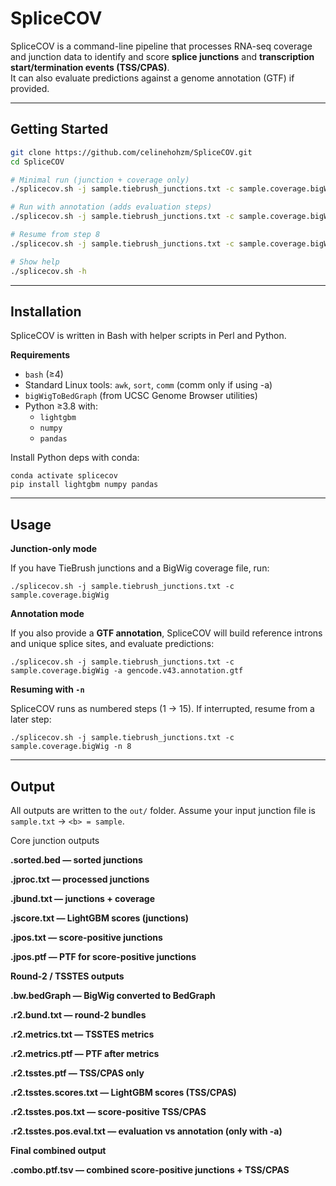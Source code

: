 # SpliceCOV

SpliceCOV is a command-line pipeline that processes RNA-seq coverage and junction data to identify and score **splice junctions** and **transcription start/termination events (TSS/CPAS)**.  
It can also evaluate predictions against a genome annotation (GTF) if provided.

---

## Getting Started

```bash
git clone https://github.com/celinehohzm/SpliceCOV.git
cd SpliceCOV

# Minimal run (junction + coverage only)
./splicecov.sh -j sample.tiebrush_junctions.txt -c sample.coverage.bigWig

# Run with annotation (adds evaluation steps)
./splicecov.sh -j sample.tiebrush_junctions.txt -c sample.coverage.bigWig -a gencode.v43.annotation.gtf

# Resume from step 8
./splicecov.sh -j sample.tiebrush_junctions.txt -c sample.coverage.bigWig -n 8

# Show help
./splicecov.sh -h
```

---
## Installation

SpliceCOV is written in Bash with helper scripts in Perl and Python.

**Requirements**

- `bash` (≥4)
- Standard Linux tools: `awk`, `sort`, `comm` (comm only if using -a)
- `bigWigToBedGraph` (from UCSC Genome Browser utilities)
- Python ≥3.8 with:
  - `lightgbm`
  - `numpy`
  - `pandas`

Install Python deps with conda:
```conda create -n splicecov python=3.10
conda activate splicecov
pip install lightgbm numpy pandas
```

---
## Usage
**Junction-only mode**

If you have TieBrush junctions and a BigWig coverage file, run:

`./splicecov.sh -j sample.tiebrush_junctions.txt -c sample.coverage.bigWig`

**Annotation mode**

If you also provide a **GTF annotation**, SpliceCOV will build reference introns and unique splice sites, and evaluate predictions:

`./splicecov.sh -j sample.tiebrush_junctions.txt -c sample.coverage.bigWig -a gencode.v43.annotation.gtf`

**Resuming with `-n`**

SpliceCOV runs as numbered steps (1 → 15).
If interrupted, resume from a later step:

`./splicecov.sh -j sample.tiebrush_junctions.txt -c sample.coverage.bigWig -n 8`

---
## Output

All outputs are written to the `out/` folder.
Assume your input junction file is `sample.txt` → `<b> = sample`.

Core junction outputs

<b>.sorted.bed — sorted junctions

<b>.jproc.txt — processed junctions

<b>.jbund.txt — junctions + coverage

<b>.jscore.txt — LightGBM scores (junctions)

<b>.jpos.txt — score-positive junctions

<b>.jpos.ptf — PTF for score-positive junctions

Round-2 / TSSTES outputs

<b>.bw.bedGraph — BigWig converted to BedGraph

<b>.r2.bund.txt — round-2 bundles

<b>.r2.metrics.txt — TSSTES metrics

<b>.r2.metrics.ptf — PTF after metrics

<b>.r2.tsstes.ptf — TSS/CPAS only

<b>.r2.tsstes.scores.txt — LightGBM scores (TSS/CPAS)

<b>.r2.tsstes.pos.txt — score-positive TSS/CPAS

<b>.r2.tsstes.pos.eval.txt — evaluation vs annotation (only with -a)

Final combined output

<b>.combo.ptf.tsv — combined score-positive junctions + TSS/CPAS
